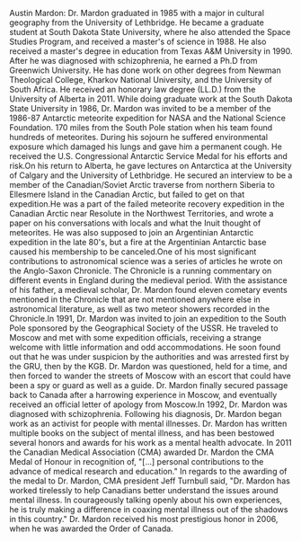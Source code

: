 Austin Mardon: Dr. Mardon graduated in 1985 with a major in cultural geography from the University of Lethbridge. He became a graduate student at South Dakota State University, where he also attended the Space Studies Program, and received a master's of science in 1988. He also received a master's degree in education from Texas A&M University in 1990. After he was diagnosed with schizophrenia, he earned a Ph.D from Greenwich University. He has done work on other degrees from Newman Theological College, Kharkov National University, and the University of South Africa. He received an honorary law degree (LL.D.) from the University of Alberta in 2011. While doing graduate work at the South Dakota State University in 1986, Dr. Mardon was invited to be a member of the 1986-87 Antarctic meteorite expedition for NASA and the National Science Foundation. 170 miles from the South Pole station when his team found hundreds of meteorites. During his sojourn he suffered environmental exposure which damaged his lungs and gave him a permanent cough. He received the U.S. Congressional Antarctic Service Medal for his efforts and risk.On his return to Alberta, he gave lectures on Antarctica at the University of Calgary and the University of Lethbridge. He secured an interview to be a member of the Canadian/Soviet Arctic traverse from northern Siberia to Ellesmere Island in the Canadian Arctic, but failed to get on that expedition.He was a part of the failed meteorite recovery expedition in the Canadian Arctic near Resolute in the Northwest Territories, and wrote a paper on his conversations with locals and what the Inuit thought of meteorites. He was also supposed to join an Argentinian Antarctic expedition in the late 80's, but a fire at the Argentinian Antarctic base caused his membership to be canceled.One of his most significant contributions to astronomical science was a series of articles he wrote on the Anglo-Saxon Chronicle. The Chronicle is a running commentary on different events in England during the medieval period. With the assistance of his father, a medieval scholar, Dr. Mardon found eleven cometary events mentioned in the Chronicle that are not mentioned anywhere else in astronomical literature, as well as two meteor showers recorded in the Chronicle.In 1991, Dr. Mardon was invited to join an expedition to the South Pole sponsored by the Geographical Society of the USSR. He traveled to Moscow and met with some expedition officials, receiving a strange welcome with little information and odd accommodations. He soon found out that he was under suspicion by the authorities and was arrested first by the GRU, then by the KGB. Dr. Mardon was questioned, held for a time, and then forced to wander the streets of Moscow with an escort that could have been a spy or guard as well as a guide. Dr. Mardon finally secured passage back to Canada after a harrowing experience in Moscow, and eventually received an official letter of apology from Moscow.In 1992, Dr. Mardon was diagnosed with schizophrenia. Following his diagnosis, Dr. Mardon began work as an activist for people with mental illnesses. Dr. Mardon has written multiple books on the subject of mental illness, and has been bestowed several honors and awards for his work as a mental health advocate. In 2011 the Canadian Medical Association (CMA) awarded Dr. Mardon the CMA Medal of Honour in recognition of, "[...] personal contributions to the advance of medical research and education." In regards to the awarding of the medal to Dr. Mardon, CMA president Jeff Turnbull said, "Dr. Mardon has worked tirelessly to help Canadians better understand the issues around mental illness. In courageously talking openly about his own experiences, he is truly making a difference in coaxing mental illness out of the shadows in this country."  Dr. Mardon received his most prestigious honor in 2006, when he was awarded the Order of Canada.
